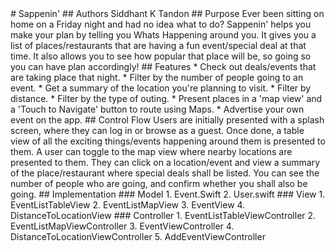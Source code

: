 <snippet>
  <content>
# Sappenin'
## Authors
Siddhant K Tandon
## Purpose
Ever been sitting on home on a Friday night and had no idea what to do? Sappenin' helps you make your plan by telling you Whats Happening around you. It gives you a list of places/restaurants that are having a fun event/special deal at that time. It also allows you to see how popular that place will be, so going so you can have plan accordingly!
## Features
* Check out deals/events that are taking place that night.
* Filter by the number of people going to an event.
* Get a summary of the location you're planning to visit.
* Filter by distance.
* Filter by the type of outing.
* Present places in a 'map view' and a 'Touch to Navigate' button to route using Maps.
* Advertise your own event on the app.
## Control Flow
Users are initially presented with a splash screen, where they can log in or browse as a guest. Once done, a table view of all the exciting things/events happening around them is presented to them. A user can toggle to the map view where nearby locations are presented to them. They can click on a location/event and view a summary of the place/restaurant where special deals shall be listed. You can see the number of people who are going, and confirm whether you shall also be going.
## Implementation
### Model
1. Event.Swift
2. User.swift
### View
1. EventListTableView
2. EventListMapView
3. EventView
4. DistanceToLocationView
### Controller
1. EventListTableViewController
2. EventListMapViewController
3. EventViewController
4. DistanceToLocationViewController
5. AddEventViewController
</content>
  <tabTrigger></tabTrigger>
</snippet>
